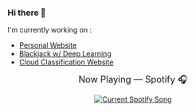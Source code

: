 ### Hi there 👋
I'm currently working on :
- [Personal Website](https://github.com/axeiira/axeiira-site.git)
- [Blackjack w/ Deep Learning](https://github.com/axeiira/Deep-Learning-Blackjack)
- [Cloud Classification Website](https://github.com/axeiira/whicher-weather-classification)

<p align="center">
  <font size="4">Now Playing — Spotify 🎧</font>
</p>

<p align="center">
  <a href="https://axeiira.pythonanywhere.com/link">
    <img
      src="https://axeiira.pythonanywhere.com?theme=dark&eq_color=rainbow&spin=true"
      alt="Current Spotify Song"
    />
  </a>
</p>

<!--
**axeiira/axeiira** is a ✨ _special_ ✨ repository because its `README.md` (this file) appears on your GitHub profile.

Here are some ideas to get you started:

- 🔭 I’m currently working on ...
- 🌱 I’m currently learning ...
- 👯 I’m looking to collaborate on ...
- 🤔 I’m looking for help with ...
- 💬 Ask me about ...
- 📫 How to reach me: ...
- 😄 Pronouns: ...
- ⚡ Fun fact: ...
-->
